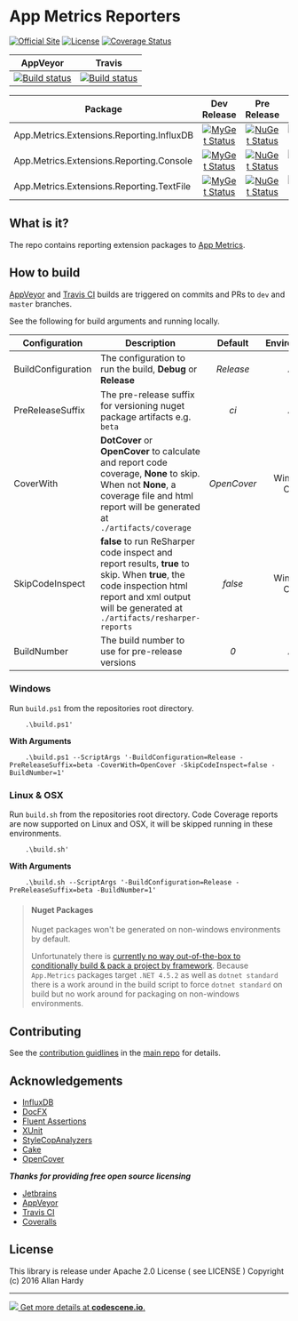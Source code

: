 # App Metrics Reporters

[![Official Site](https://img.shields.io/badge/site-appmetrics-blue.svg)](https://alhardy.github.io/app-metrics-docs/getting-started/intro.html) [![License](https://img.shields.io/badge/License-Apache%202.0-blue.svg)](https://opensource.org/licenses/Apache-2.0) [![Coverage Status](https://coveralls.io/repos/github/alhardy/AppMetrics.Reporters/badge.svg?branch=master)](https://coveralls.io/github/alhardy/AppMetrics.Reporters?branch=master)

|AppVeyor|Travis|
|:--------:|:--------:|
|[![Build status](https://ci.appveyor.com/api/projects/status/pomm2m6yfwm6twl7?svg=true)](https://ci.appveyor.com/project/alhardy/appmetrics-reporters/branch/master)|[![Build status](https://travis-ci.org/alhardy/AppMetrics.Reporters.svg?branch=master)](https://travis-ci.org/alhardy/AppMetrics.Reporters?branch=master)|

|Package|Dev Release|Pre Release|Latest Release|
|------|:--------:|:--------:|:--------:|
|App.Metrics.Extensions.Reporting.InfluxDB|[![MyGet Status](https://img.shields.io/myget/alhardy/v/App.Metrics.Extensions.Reporting.InfluxDB.svg)](https://www.myget.org/feed/alhardy/package/nuget/App.Metrics.Extensions.Reporting.InfluxDB)|[![NuGet Status](https://img.shields.io/nuget/vpre/App.Metrics.Extensions.Reporting.InfluxDB.svg)](https://www.nuget.org/packages/App.Metrics.Extensions.Reporting.InfluxDB/)|[![NuGet Status](https://img.shields.io/nuget/v/App.Metrics.Extensions.Reporting.InfluxDB.svg)](https://www.nuget.org/packages/App.Metrics.Extensions.Reporting.InfluxDB/)
|App.Metrics.Extensions.Reporting.Console|[![MyGet Status](https://img.shields.io/myget/alhardy/v/App.Metrics.Extensions.Reporting.Console.svg)](https://www.myget.org/feed/alhardy/package/nuget/App.Metrics.Extensions.Reporting.Console)|[![NuGet Status](https://img.shields.io/nuget/vpre/App.Metrics.Extensions.Reporting.Console.svg)](https://www.nuget.org/packages/App.Metrics.Extensions.Reporting.Console/)|[![NuGet Status](https://img.shields.io/nuget/v/App.Metrics.Extensions.Reporting.Console.svg)](https://www.nuget.org/packages/App.Metrics.Extensions.Reporting.Console/)
|App.Metrics.Extensions.Reporting.TextFile|[![MyGet Status](https://img.shields.io/myget/alhardy/v/App.Metrics.Extensions.Reporting.TextFile.svg)](https://www.myget.org/feed/alhardy/package/nuget/App.Metrics.Extensions.Reporting.TextFile)|[![NuGet Status](https://img.shields.io/nuget/vpre/App.Metrics.Extensions.Reporting.TextFile.svg)](https://www.nuget.org/packages/App.Metrics.Extensions.Reporting.TextFile/)|[![NuGet Status](https://img.shields.io/nuget/v/App.Metrics.Extensions.Reporting.TextFile.svg)](https://www.nuget.org/packages/App.Metrics.Extensions.Reporting.TextFile/)|

## What is it?

The repo contains reporting extension packages to [App Metrics](https://github.com/alhardy/AppMetrics).

## How to build

[AppVeyor](https://ci.appveyor.com/project/alhardy/appmetrics-reporters/branch/master) and [Travis CI](https://travis-ci.org/alhardy/AppMetrics.Reporters) builds are triggered on commits and PRs to `dev` and `master` branches.

See the following for build arguments and running locally.

|Configuration|Description|Default|Environment|Required|
|------|--------|:--------:|:--------:|:--------:|
|BuildConfiguration|The configuration to run the build, **Debug** or **Release** |*Release*|All|Optional|
|PreReleaseSuffix|The pre-release suffix for versioning nuget package artifacts e.g. `beta`|*ci*|All|Optional|
|CoverWith|**DotCover** or **OpenCover** to calculate and report code coverage, **None** to skip. When not **None**, a coverage file and html report will be generated at `./artifacts/coverage`|*OpenCover*|Windows Only|Optional|
|SkipCodeInspect|**false** to run ReSharper code inspect and report results, **true** to skip. When **true**, the code inspection html report and xml output will be generated at `./artifacts/resharper-reports`|*false*|Windows Only|Optional|
|BuildNumber|The build number to use for pre-release versions|*0*|All|Optional|


### Windows

Run `build.ps1` from the repositories root directory.

```
	.\build.ps1'
```

**With Arguments**

```
	.\build.ps1 --ScriptArgs '-BuildConfiguration=Release -PreReleaseSuffix=beta -CoverWith=OpenCover -SkipCodeInspect=false -BuildNumber=1'
```

### Linux & OSX

Run `build.sh` from the repositories root directory. Code Coverage reports are now supported on Linux and OSX, it will be skipped running in these environments.

```
	.\build.sh'
```

**With Arguments**

```
	.\build.sh --ScriptArgs '-BuildConfiguration=Release -PreReleaseSuffix=beta -BuildNumber=1'
```

> #### Nuget Packages
> Nuget packages won't be generated on non-windows environments by default.
> 
> Unfortunately there is [currently no way out-of-the-box to conditionally build & pack a project by framework](https://github.com/dotnet/roslyn-project-system/issues/1586#issuecomment-280978851). Because `App.Metrics` packages target `.NET 4.5.2` as well as `dotnet standard` there is a work around in the build script to force `dotnet standard` on build but no work around for packaging on non-windows environments. 

## Contributing

See the [contribution guidlines](https://github.com/alhardy/AppMetrics/blob/master/CONTRIBUTING.md) in the [main repo](https://github.com/alhardy/AppMetrics) for details.

## Acknowledgements

* [InfluxDB](https://www.influxdata.com/time-series-platform/influxdb/)
* [DocFX](https://dotnet.github.io/docfx/)
* [Fluent Assertions](http://www.fluentassertions.com/)
* [XUnit](https://xunit.github.io/)
* [StyleCopAnalyzers](https://github.com/DotNetAnalyzers/StyleCopAnalyzers)
* [Cake](https://github.com/cake-build/cake)
* [OpenCover](https://github.com/OpenCover/opencover)

***Thanks for providing free open source licensing***

* [Jetbrains](https://www.jetbrains.com/dotnet/) 
* [AppVeyor](https://www.appveyor.com/)
* [Travis CI](https://travis-ci.org/)
* [Coveralls](https://coveralls.io/)

## License

This library is release under Apache 2.0 License ( see LICENSE ) Copyright (c) 2016 Allan Hardy

----------

[![](https://codescene.io/projects/868/status.svg) Get more details at **codescene.io**.](https://codescene.io/projects/868/jobs/latest-successful/results)
